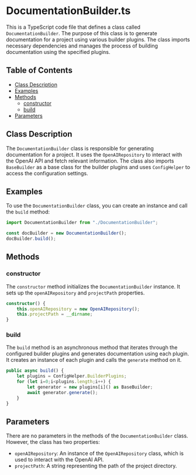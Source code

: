 # DocumentationBuilder.ts

This is a TypeScript code file that defines a class called `DocumentationBuilder`. The purpose of this class is to generate documentation for a project using various builder plugins. The class imports necessary dependencies and manages the process of building documentation using the specified plugins.

## Table of Contents

- [Class Description](#class-description)
- [Examples](#examples)
- [Methods](#methods)
  - [constructor](#constructor)
  - [build](#build)
- [Parameters](#parameters)

## Class Description

The `DocumentationBuilder` class is responsible for generating documentation for a project. It uses the `OpenAIRepository` to interact with the OpenAI API and fetch relevant information. The class also imports `BaseBuilder` as a base class for the builder plugins and uses `ConfigHelper` to access the configuration settings.

## Examples

To use the `DocumentationBuilder` class, you can create an instance and call the `build` method:

```typescript
import DocumentationBuilder from "./DocumentationBuilder";

const docBuilder = new DocumentationBuilder();
docBuilder.build();
```

## Methods

### constructor

The `constructor` method initializes the `DocumentationBuilder` instance. It sets up the `openAIRepository` and `projectPath` properties.

```typescript
constructor() {
    this.openAIRepository = new OpenAIRepository();
    this.projectPath = __dirname;
}
```

### build

The `build` method is an asynchronous method that iterates through the configured builder plugins and generates documentation using each plugin. It creates an instance of each plugin and calls the `generate` method on it.

```typescript
public async build() {
    let plugins = ConfigHelper.BuilderPlugins;
    for (let i=0;i<plugins.length;i++) {
        let generator = new plugins[i]() as BaseBuilder;
        await generator.generate();
    }
}
```

## Parameters

There are no parameters in the methods of the `DocumentationBuilder` class. However, the class has two properties:

- `openAIRepository`: An instance of the `OpenAIRepository` class, which is used to interact with the OpenAI API.
- `projectPath`: A string representing the path of the project directory.